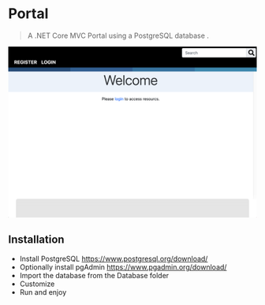 # Portal
> A .NET Core MVC Portal using a PostgreSQL database .

![Home.png](https://raw.githubusercontent.com/camchambers/portal/main/Screenshots/home.png?token=AGGOP7G5FYJ37GP6Z7RCFA3A727YU)

## Installation
* Install PostgreSQL https://www.postgresql.org/download/
* Optionally install pgAdmin https://www.pgadmin.org/download/
* Import the database from the Database folder
* Customize
* Run and enjoy
